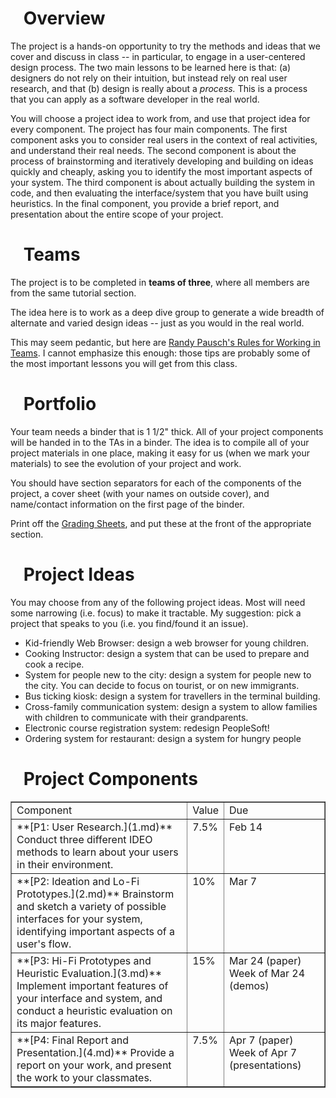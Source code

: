 



#   Overview

The project is a hands-on opportunity to try the methods and ideas that we cover and discuss in class -- in particular, to engage in a user-centered design process. The two main lessons to be learned here is that: (a) designers do not rely on their intuition, but instead rely on real user research, and that (b) design is really about a _process._ This is a process that you can apply as a software developer in the real world.

You will choose a project idea to work from, and use that project idea for every component. The project has four main components. The first component asks you to consider real users in the context of real activities, and understand their real needs. The second component is about the process of brainstorming and iteratively developing and building on ideas quickly and cheaply, asking you to identify the most important aspects of your system. The third component is about actually building the system in code, and then evaluating the interface/system that you have built using heuristics. In the final component, you provide a brief report, and presentation about the entire scope of your project.

#   Teams

The project is to be completed in **teams of three**, where all members are from the same tutorial section.

The idea here is to work as a deep dive group to generate a wide breadth of alternate and varied design ideas -- just as you would in the real world.

This may seem pedantic, but here are [Randy Pausch's Rules for Working in Teams](WorkingInTeams.md). I cannot emphasize this enough: those tips are probably some of the most important lessons you will get from this class.

#   Portfolio

Your team needs a binder that is 1 1/2" thick. All of your project components will be handed in to the TAs in a binder. The idea is to compile all of your project materials in one place, making it easy for us (when we mark your materials) to see the evolution of your project and work.

You should have section separators for each of the components of the project, a cover sheet (with your names on outside cover), and name/contact information on the first page of the binder.

Print off the [Grading Sheets](GradingSheets.md), and put these at the front of the appropriate section.

#   Project Ideas

You may choose from any of the following project ideas. Most will need some narrowing (i.e. focus) to make it tractable. My suggestion: pick a project that speaks to you (i.e. you find/found it an issue).

* Kid-friendly Web Browser: design a web browser for young children.
* Cooking Instructor: design a system that can be used to prepare and cook a recipe.
* System for people new to the city: design a system for people new to the city. You can decide to focus on tourist, or on new immigrants.
* Bus ticking kiosk: design a system for travellers in the terminal building.
* Cross-family communication system: design a system to allow families with children to communicate with their grandparents.
* Electronic course registration system: redesign PeopleSoft!
* Ordering system for restaurant: design a system for hungry people

#   Project Components

<table border="1"><tr><td align="left" valign="top">Component
</td><td valign="top">Value
</td><td valign="top">Due
</td></tr><tr><td valign="top">**[P1: User Research.](1.md)**
Conduct three different IDEO methods to learn about your users in their environment.
</td><td valign="top">7.5%
</td><td valign="top">Feb 14
</td></tr><tr><td valign="top">**[P2: Ideation and Lo-Fi Prototypes.](2.md)**
Brainstorm and sketch a variety of possible interfaces for your system, identifying important aspects of a user's flow.
</td><td valign="top">10%
</td><td valign="top">Mar 7
</td></tr><tr><td valign="top">**[P3: Hi-Fi Prototypes and Heuristic Evaluation.](3.md)**
Implement important features of your interface and system, and conduct a heuristic evaluation on its major features.
</td><td valign="top">15%
</td><td valign="top">Mar 24 (paper)
Week of Mar 24 (demos)
</td></tr><tr><td valign="top">**[P4: Final Report and Presentation.](4.md)**
Provide a report on your work, and present the work to your classmates.
</td><td valign="top">7.5%
</td><td valign="top">Apr 7 (paper)
Week of Apr 7 (presentations)
</td></tr></table>
